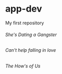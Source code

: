 # app-dev
My first repository

###### She's Dating a Gangster
###### Can't help falling in love
###### The How's of Us
